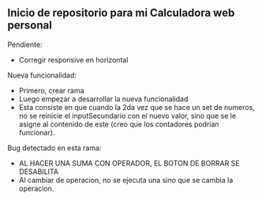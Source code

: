 ## Inicio de repositorio para mi Calculadora web personal

Pendiente:

- Corregir responsive en horizontal

Nueva funcionalidad:

- Primero, crear rama
- Luego empezar a desarrollar la nueva funcionalidad 
- Esta consiste en que cuando la 2da vez que se hace un set de numeros, no se reinicie el inputSecundario con el nuevo valor, sino que se le asigne al contenido de este (creo que los contadores podrian funcionar).

Bug detectado en esta rama:

- AL HACER UNA SUMA CON OPERADOR, EL BOTON DE BORRAR SE DESABILITA
- Al cambiar de operacion, no se ejecuta una sino que se cambia la operacion.